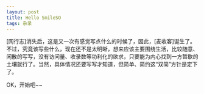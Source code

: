 ```yaml
---
layout: post
title: Hello SmileSO
tags: 杂录
---
```


[网行志]消失后，这是又一次有感觉写点什么的时候了，因此，[麦收客]诞生了。不过，究竟该写些什么，现在还不是太明晰，想来应该主要围绕生活，比较随意、闲散的写写，没有访问量、收录数等功利化的欲求，只要能为内心找到一方暂歇的土壤就行了。当然，具体情况还要写写才知道，但简单、简约这“双简”方针是定下了。

OK，开始吧~~